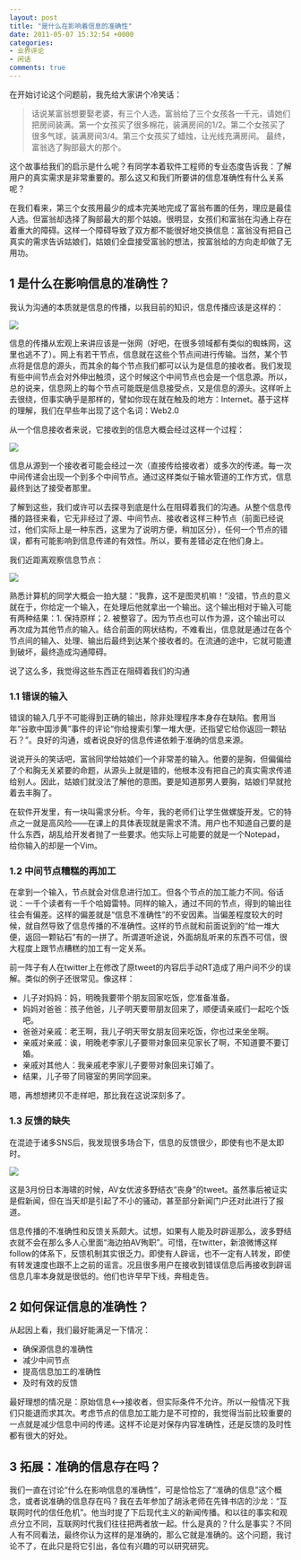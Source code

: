 ```yaml
---
layout: post
title: "是什么在影响着信息的准确性"
date: 2011-05-07 15:32:54 +0000
categories:
- 业界评论
- 闲话
comments: true
---
```


在开始讨论这个问题前，我先给大家讲个冷笑话：

> 话说某富翁想要娶老婆，有三个人选，富翁给了三个女孩各一千元，请她们把房间装满。第一个女孩买了很多棉花，装满房间的1/2。第二个女孩买了很多气球，装满房间3/4。第三个女孩买了蜡烛，让光线充满房间。 最终，富翁选了胸部最大的那个。

这个故事给我们的启示是什么呢？有同学本着软件工程师的专业态度告诉我：了解用户的真实需求是非常重要的。那么这又和我们所要讲的信息准确性有什么关系呢？

在我们看来，第三个女孩用最少的成本完美地完成了富翁布置的任务，理应是最佳人选。但富翁却选择了胸部最大的那个姑娘。很明显，女孩们和富翁在沟通上存在着重大的障碍。这样一个障碍导致了双方都不能很好地交换信息：富翁没有把自己真实的需求告诉姑娘们，姑娘们全盘接受富翁的想法，按富翁给的方向走却做了无用功。

<!--more-->

## 1 是什么在影响信息的准确性？

我认为沟通的本质就是信息的传播，以我目前的知识，信息传播应该是这样的：

![](/images/2011-05-info-graph-1.png)


信息的传播从宏观上来讲应该是一张网（好吧，在很多领域都有类似的蜘蛛网，这里也逃不了）。网上有若干节点，信息就在这些个节点间进行传输。当然，某个节点将是信息的源头，而其余的每个节点我们都可以认为是信息的接收者。我们发现有些中间节点会对外伸出触须，这个时候这个中间节点也会是一个信息源。所以，总的说来，信息网上的每个节点可能既是信息接受点，又是信息的源头。这样听上去很绕，但事实确乎是那样的，譬如你现在就在触及的地方：Internet。基于这样的理解，我们在早些年出现了这个名词：Web2.0

从一个信息接收者来说，它接收到的信息大概会经过这样一个过程：

![](/images/2011-05-info-graph-2.png)


信息从源到一个接收者可能会经过一次（直接传给接收者）或多次的传递。每一次中间传递会出现一个到多个中间节点。通过这样类似于输水管道的工作方式，信息最终到达了接受者那里。

了解到这些，我们或许可以去探寻到底是什么在阻碍着我们的沟通。从整个信息传播的路径来看，它无非经过了源、中间节点、接收者这样三种节点（前面已经说过，他们实际上是一种东西，这里为了说明方便，稍加区分），任何一个节点的错误，都有可能影响到信息传递的有效性。所以，要有差错必定在他们身上。

我们近距离观察信息节点：

![](/images/2011-05-info-graph-3.png)

熟悉计算机的同学大概会一拍大腿：“我靠，这不是图灵机嘛！”没错，节点的意义就在于，你给定一个输入，在处理后他就拿出一个输出。这个输出相对于输入可能有两种结果：1. 保持原样；2. 被整容了。因为节点也可以作为源，这个输出可以再次成为其他节点的输入。结合前面的网状结构，不难看出，信息就是通过在各个节点间的输入、处理、输出后最终到达某个接收者的。在流通的途中，它就可能遭到破坏，最终造成沟通障碍。

说了这么多，我觉得这些东西正在阻碍着我们的沟通

### 1.1 错误的输入

错误的输入几乎不可能得到正确的输出，除非处理程序本身存在缺陷。套用当年“谷歌中国涉黄”事件的评论“你给搜索引擎一堆大便，还指望它给你返回一颗钻石？”。良好的沟通，或者说良好的信息传递依赖于准确的信息来源。

说说开头的笑话吧，富翁同学给姑娘们一个非常差的输入。他要的是胸，但偏偏给了个和胸无关紧要的命题，从源头上就是错的，他根本没有把自己的真实需求传递给别人。因此，姑娘们就没法了解他的意图。要是知道那男人要胸，姑娘们早就抢着去丰胸了。

在软件开发里，有一块叫需求分析。今年，我的老师们让学生做螺旋开发。它的特点之一就是高风险——在课上的具体表现就是需求不清。用户也不知道自己要的是什么东西，胡乱给开发者抛了一些要求。他实际上可能要的就是一个Notepad，给你输入的却是一个Vim。

### 1.2 中间节点糟糕的再加工

在拿到一个输入，节点就会对信息进行加工。但各个节点的加工能力不同。俗话说：一千个读者有一千个哈姆雷特。同样的输入，通过不同的节点，得到的输出往往会有偏差。这样的偏差就是“信息不准确性”的不安因素。当偏差程度较大的时候，就自然导致了信息传播的不准确性。这样的节点就和前面说到的“给一堆大便，返回一颗钻石”有的一拼了。所谓道听途说，外面胡乱听来的东西不可信，很大程度上跟节点糟糕的加工有一定关系。

前一阵子有人在twitter上在修改了原tweet的内容后手动RT造成了用户间不少的误解。类似的例子还很常见。像这样：

* 儿子对妈妈：妈，明晚我要带个朋友回家吃饭，您准备准备。
* 妈妈对爸爸：孩子他爸，儿子明天要带朋友回来了，顺便请亲戚们一起吃个饭吧。
* 爸爸对亲戚：老王啊，我儿子明天带女朋友回来吃饭，你也过来坐坐啊。
* 亲戚对亲戚：诶，明晚老李家儿子要带对象回来见家长了啊，不知道要不要订婚。
* 亲戚对其他人：我亲戚老李家儿子要带对象回来订婚了。
* 结果，儿子带了同寝室的男同学回来。

嗯，再想想拷贝不走样吧，那比我在这说深刻多了。

### 1.3 反馈的缺失

在混迹于诸多SNS后，我发现很多场合下，信息的反馈很少，即使有也不是太即时。

![](/images/2011-05-tweets.png)

这是3月份日本海啸的时候，AV女优波多野结衣“丧身”的tweet。虽然事后被证实是假新闻，但在当天却是引起了不小的骚动，甚至部分新闻门户还对此进行了报道。

信息传播的不准确性和反馈关系颇大。试想，如果有人能及时辟谣那么，波多野结衣就不会在那么多人心里面“海边拍AV殉职”。可惜，在twitter，新浪微博这样follow的体系下，反馈机制其实很乏力。即使有人辟谣，也不一定有人转发，即使有转发速度也跟不上之前的谣言。况且很多用户在接收到错误信息后再接收到辟谣信息几率本身就是很低的。他们也许早早下线，奔相走告。

## 2 如何保证信息的准确性？

从起因上看，我们最好能满足一下情况：

* 确保源信息的准确性
* 减少中间节点
* 提高信息加工的准确性
* 及时有效的反馈

最好理想的情况是：原始信息&lt;——&gt;接收者，但实际条件不允许。所以一般情况下我们只能退而求其次。考虑节点的信息加工能力是不可控的，我觉得当前比较重要的一点就是减少信息中间的传递。这样不论是对保存内容准确性，还是反馈的及时性都有很大的好处。

## 3 拓展：准确的信息存在吗？

我们一直在讨论“什么在影响信息的准确性”，可是恰恰忘了“准确的信息”这个概念，或者说准确的信息存在吗？我在去年参加了胡泳老师在先锋书店的沙龙：“互联网时代的信任危机”。他当时提了下后现代主义的新闻传播。和以往的事实和观点分立不同，互联网时代我们往往把两者放一起。什么是真的？什么是事实？不同人有不同看法，最终你认为这样的是准确的，那么它就是准确的。这个问题，我讨论不了，在此只是将它引出，各位有兴趣的可以研究研究。
